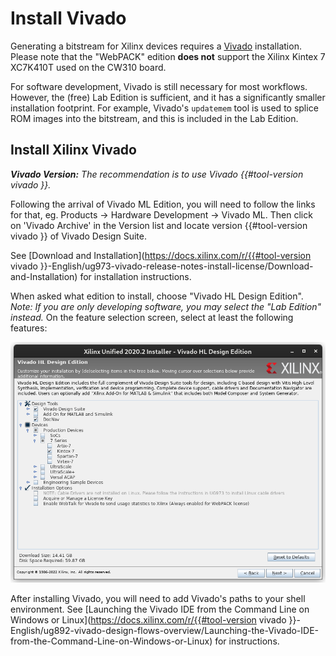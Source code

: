# Install Vivado

Generating a bitstream for Xilinx devices requires a
[Vivado](https://www.xilinx.com/products/design-tools/vivado.html) installation.
Please note that the "WebPACK" edition __does not__ support the Xilinx Kintex 7
XC7K410T used on the CW310 board.

For software development, Vivado is still necessary for most workflows.
However, the (free) Lab Edition is sufficient, and it has a significantly smaller installation footprint.
For example, Vivado's `updatemem` tool is used to splice ROM images into the bitstream, and this is included in the Lab Edition.

## Install Xilinx Vivado

_**Vivado Version:** The recommendation is to use Vivado {{#tool-version vivado }}._

Following the arrival of Vivado ML Edition, you will need to follow the links for that, eg. Products -> Hardware Development -> Vivado ML.
Then click on 'Vivado Archive' in the Version list and locate version {{#tool-version vivado }} of Vivado Design Suite.

See [Download and
Installation](https://docs.xilinx.com/r/{{#tool-version vivado }}-English/ug973-vivado-release-notes-install-license/Download-and-Installation)
for installation instructions.

When asked what edition to install, choose "Vivado HL Design Edition".
_Note: If you are only developing software, you may select the "Lab Edition" instead._
On the feature selection screen, select at least the following features:

![Vivado features selection screen](features.png)

After installing Vivado, you will need to add Vivado's paths to your shell
environment. See [Launching the Vivado IDE from the Command Line on Windows or
Linux](https://docs.xilinx.com/r/{{#tool-version vivado }}-English/ug892-vivado-design-flows-overview/Launching-the-Vivado-IDE-from-the-Command-Line-on-Windows-or-Linux)
for instructions.
